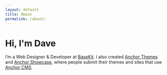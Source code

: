```yaml
---
layout: default
title: About
permalink: /about/
---
```


# Hi, I'm Dave

I’m a Web Designer &amp; Developer at [BaseKit](http://basekit.com/ "basekit"). I also created [Anchor Themes](http://anchorthemes.com/ "Anchor Themes") and [Anchor Showcase](http://anchorshowcase.com/ "Anchor Showcase"), where people submit their themes and sites that use [Anchor CMS](http://anchorcms.com/ "Anchor CMS").
